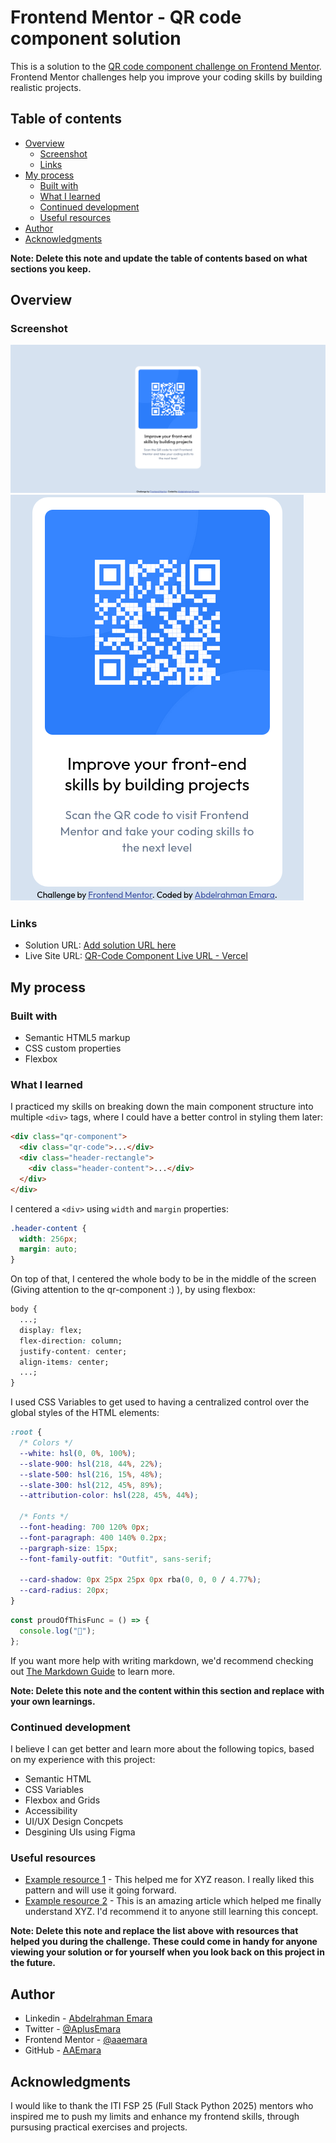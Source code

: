 # Frontend Mentor - QR code component solution

This is a solution to the [QR code component challenge on Frontend Mentor](https://www.frontendmentor.io/challenges/qr-code-component-iux_sIO_H). Frontend Mentor challenges help you improve your coding skills by building realistic projects.

## Table of contents

- [Overview](#overview)
  - [Screenshot](#screenshot)
  - [Links](#links)
- [My process](#my-process)
  - [Built with](#built-with)
  - [What I learned](#what-i-learned)
  - [Continued development](#continued-development)
  - [Useful resources](#useful-resources)
- [Author](#author)
- [Acknowledgments](#acknowledgments)

**Note: Delete this note and update the table of contents based on what sections you keep.**

## Overview

### Screenshot

![Screenshot for Desktop View](./screenshot-desktop.png)
![Screenshot for Mobile View](./screenshot-mobile.png)

### Links

- Solution URL: [Add solution URL here](https://github.com/AAEmara/qr-code-component.git)
- Live Site URL: [QR-Code Component Live URL - Vercel](https://qr-code-iti.vercel.app/)

## My process

### Built with

- Semantic HTML5 markup
- CSS custom properties
- Flexbox

### What I learned

I practiced my skills on breaking down the main component structure into multiple `<div>` tags, where I could have a better control in styling them later:

```html
<div class="qr-component">
  <div class="qr-code">...</div>
  <div class="header-rectangle">
    <div class="header-content">...</div>
  </div>
</div>
```

I centered a `<div>` using `width` and `margin` properties:

```css
.header-content {
  width: 256px;
  margin: auto;
}
```

On top of that, I centered the whole body to be in the middle of the screen (Giving attention to the qr-component :) ), by using flexbox:

```css
body {
  ...;
  display: flex;
  flex-direction: column;
  justify-content: center;
  align-items: center;
  ...;
}
```

I used CSS Variables to get used to having a centralized control over the global styles of the HTML elements:

```css
:root {
  /* Colors */
  --white: hsl(0, 0%, 100%);
  --slate-900: hsl(218, 44%, 22%);
  --slate-500: hsl(216, 15%, 48%);
  --slate-300: hsl(212, 45%, 89%);
  --attribution-color: hsl(228, 45%, 44%);

  /* Fonts */
  --font-heading: 700 120% 0px;
  --font-paragraph: 400 140% 0.2px;
  --pargraph-size: 15px;
  --font-family-outfit: "Outfit", sans-serif;

  --card-shadow: 0px 25px 25px 0px rba(0, 0, 0 / 4.77%);
  --card-radius: 20px;
}
```

```js
const proudOfThisFunc = () => {
  console.log("🎉");
};
```

If you want more help with writing markdown, we'd recommend checking out [The Markdown Guide](https://www.markdownguide.org/) to learn more.

**Note: Delete this note and the content within this section and replace with your own learnings.**

### Continued development

I believe I can get better and learn more about the following topics, based on my experience with this project:

- Semantic HTML
- CSS Variables
- Flexbox and Grids
- Accessibility
- UI/UX Design Concpets
- Desgining UIs using Figma

### Useful resources

- [Example resource 1](https://www.example.com) - This helped me for XYZ reason. I really liked this pattern and will use it going forward.
- [Example resource 2](https://www.example.com) - This is an amazing article which helped me finally understand XYZ. I'd recommend it to anyone still learning this concept.

**Note: Delete this note and replace the list above with resources that helped you during the challenge. These could come in handy for anyone viewing your solution or for yourself when you look back on this project in the future.**

## Author

- Linkedin - [Abdelrahman Emara](https://www.linkedin.com/in/abdelrahman-emara/)
- Twitter - [@AplusEmara](https://www.twitter.com/AplusEmara)
- Frontend Mentor - [@aaemara](https://www.frontendmentor.io/profile/aaemara)
- GitHub - [AAEmara](https://github.com/AAEmara)

## Acknowledgments

I would like to thank the ITI FSP 25 (Full Stack Python 2025) mentors who inspired me to push my limits and enhance my frontend skills, through pursusing practical exercises and projects.
